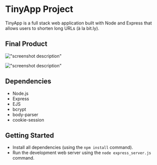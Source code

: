# TinyApp Project

TinyApp is a full stack web application built with Node and Express that allows users to shorten long URLs (à la bit.ly).

## Final Product

!["screenshot description"](#)



!["screenshot description"](#)

## Dependencies

- Node.js
- Express
- EJS
- bcrypt
- body-parser
- cookie-session

## Getting Started

- Install all dependencies (using the `npm install` command).
- Run the development web server using the `node express_server.js` command.